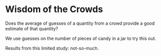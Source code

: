 # Wisdom of the Crowds

Does the average of guesses of a quantity from a crowd provide a good
estimate of that quantity?

We use guesses on the number of pieces of candy in a jar to try this out.

Results from this limited study: not-so-much.
